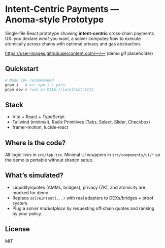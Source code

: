 
# Intent‑Centric Payments — Anoma‑style Prototype

Single‑file React prototype showing **intent‑centric** cross‑chain payments UX: you declare *what* you want, a solver computes *how* to execute atomically across chains with optional privacy and gas abstraction.

https://user-images.githubusercontent.com/—/— (demo gif placeholder)

## Quickstart

```bash
# Node 18+ recommended
pnpm i   # or: npm i / yarn
pnpm dev # runs on http://localhost:5173
```

## Stack

- Vite + React + TypeScript
- Tailwind (minimal), Radix Primitives (Tabs, Select, Slider, Checkbox)
- framer‑motion, lucide‑react

## Where is the code?

All logic lives in `src/App.tsx`. Minimal UI wrappers in `src/components/ui/*` so the demo is portable without shadcn setup.

## What’s simulated?

- Liquidity/quotes (AMMs, bridges), privacy (ZK), and atomicity are mocked for demo.
- Replace `solveIntent(...)` with real adapters to DEXs/bridges + proof system.
- Plug a *solver marketplace* by requesting off‑chain quotes and ranking by your policy.

## License

MIT
